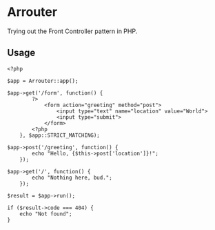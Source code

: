 # Arrouter

Trying out the Front Controller pattern in PHP.

## Usage

    <?php

    $app = Arrouter::app();

    $app->get('/form', function() {
            ?>
                <form action="greeting" method="post">
                    <input type="text" name="location" value="World">
                    <input type="submit">
                </form>
            <?php
        }, $app::STRICT_MATCHING);

    $app->post('/greeting', function() {
            echo "Hello, {$this->post['location']}!";
        });

    $app->get('/', function() {
            echo "Nothing here, bud.";
        });

    $result = $app->run();

    if ($result->code === 404) {
        echo "Not found";
    }

